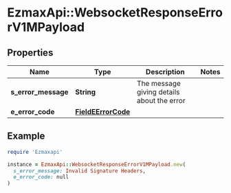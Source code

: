 # EzmaxApi::WebsocketResponseErrorV1MPayload

## Properties

| Name | Type | Description | Notes |
| ---- | ---- | ----------- | ----- |
| **s_error_message** | **String** | The message giving details about the error |  |
| **e_error_code** | [**FieldEErrorCode**](FieldEErrorCode.md) |  |  |

## Example

```ruby
require 'Ezmaxapi'

instance = EzmaxApi::WebsocketResponseErrorV1MPayload.new(
  s_error_message: Invalid Signature Headers,
  e_error_code: null
)
```

